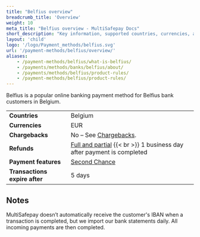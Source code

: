 ```yaml
---
title: "Belfius overview"
breadcrumb_title: 'Overview'
weight: 10
meta_title: "Belfius overview - MultiSafepay Docs"
short_description: "Key information, supported countries, currencies, and features"
layout: 'child'
logo: '/logo/Payment_methods/belfius.svg'
url: '/payment-methods/belfius/overview/'
aliases: 
    - /payment-methods/belfius/what-is-belfius/
    - /payments/methods/banks/belfius/about/
    - /payments/methods/belfius/product-rules/
    - /payment-methods/belfius/product-rules/
---
```

Belfius is a popular online banking payment method for Belfius bank customers in Belgium.

|   |   |   |
|---|---|---|
| **Countries**  | Belgium  | 
| **Currencies**  | EUR | 
| **Chargebacks**  | No – See [Chargebacks](/payments/chargebacks/). | 
| **Refunds** | [Full and partial](/refunds/full-partial/) {{< br >}} 1 business day after payment is completed |
| **Payment features** | [Second Chance](/features/second-chance/) |
| **Transactions expire after**  | 5 days | 

## Notes

MultiSafepay doesn’t automatically receive the customer's IBAN when a transaction is completed, but we import our bank statements daily. All incoming payments are then completed. 

